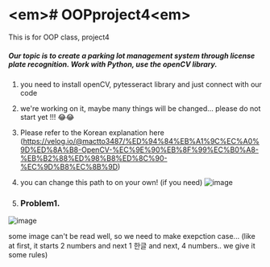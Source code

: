 <h1> &lt;em&gt;# OOPproject4&lt;em&gt; </h1>
This is for OOP class, project4

<h5> Our topic is to create a parking lot management system through license plate recognition. Work with Python, use the openCV library. </h5>

1. you need to install openCV, pytesseract library and just connect with our code

2. we're working on it, maybe many things will be changed... please do not start yet !!! 😂😂

3. Please refer to the Korean explanation here
(https://velog.io/@mactto3487/%ED%94%84%EB%A1%9C%EC%A0%9D%ED%8A%B8-OpenCV-%EC%9E%90%EB%8F%99%EC%B0%A8-%EB%B2%88%ED%98%B8%ED%8C%90-%EC%9D%B8%EC%8B%9D) 

4. you can change this path to on your own! (if you need)
![image](https://user-images.githubusercontent.com/102032766/204998731-b5ab185a-a316-49bf-8cbf-1ecd8fade004.png)

5. <h3> Problem1.</h3>
![image](https://user-images.githubusercontent.com/102032766/205343818-432b2639-eda7-44a1-b452-975ce3d7fcb2.png)

some image can't be read well, so we need to make exepction case... (like at first, it starts 2 numbers and next 1 한글 and next, 4 numbers.. we give it some rules)
